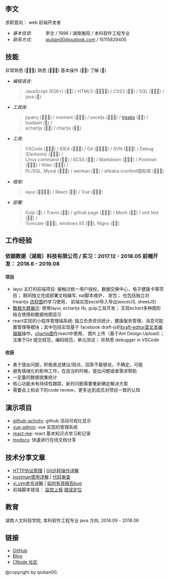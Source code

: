 ## 李文 

求职意向： web 前端开发者

* _基本信息_:&nbsp;&nbsp;&nbsp;&nbsp;&nbsp;&nbsp;&nbsp;&nbsp;&nbsp;&nbsp;&nbsp;李文 / 1996 / 湖南衡阳 / 本科软件工程专业
* _联系方式_:&nbsp;&nbsp;&nbsp;&nbsp;&nbsp;&nbsp;&nbsp;&nbsp;&nbsp;&nbsp;&nbsp;qiutian00@outlook.com / 15115829405

## 技能 

非常熟悉 (:small_orange_diamond::small_orange_diamond::small_orange_diamond:)  熟悉 (:diamond_shape_with_a_dot_inside::diamond_shape_with_a_dot_inside::diamond_shape_with_a_dot_inside:)  基本操作 (:diamond_shape_with_a_dot_inside::diamond_shape_with_a_dot_inside:)  了解 (:diamond_shape_with_a_dot_inside:)

* _编程语言_: 
  
  > JavaScript (ES6+) (:diamond_shape_with_a_dot_inside::diamond_shape_with_a_dot_inside:) / HTML5 (:diamond_shape_with_a_dot_inside::diamond_shape_with_a_dot_inside::diamond_shape_with_a_dot_inside::diamond_shape_with_a_dot_inside:) / CSS3 (:diamond_shape_with_a_dot_inside::diamond_shape_with_a_dot_inside:)  / SQL (:diamond_shape_with_a_dot_inside::diamond_shape_with_a_dot_inside::diamond_shape_with_a_dot_inside:) / java (:diamond_shape_with_a_dot_inside:) <br/>

* _工具库_: 
  
  > jquery  (:diamond_shape_with_a_dot_inside::diamond_shape_with_a_dot_inside::diamond_shape_with_a_dot_inside:) / moment  (:diamond_shape_with_a_dot_inside::diamond_shape_with_a_dot_inside::diamond_shape_with_a_dot_inside:) / exceljs  (:diamond_shape_with_a_dot_inside::diamond_shape_with_a_dot_inside::diamond_shape_with_a_dot_inside:) / [treatjs](http://fperucic.github.io/treant-js/) (:diamond_shape_with_a_dot_inside::diamond_shape_with_a_dot_inside:) / loadash (:diamond_shape_with_a_dot_inside:) / <br/>
  > echartjs (:diamond_shape_with_a_dot_inside::diamond_shape_with_a_dot_inside:) / chartjs (:diamond_shape_with_a_dot_inside::diamond_shape_with_a_dot_inside:)

* _工具_: 
  
  > VSCode (:diamond_shape_with_a_dot_inside::diamond_shape_with_a_dot_inside::diamond_shape_with_a_dot_inside:) / IDEA (:diamond_shape_with_a_dot_inside::diamond_shape_with_a_dot_inside::diamond_shape_with_a_dot_inside:) / Git (:diamond_shape_with_a_dot_inside::diamond_shape_with_a_dot_inside::diamond_shape_with_a_dot_inside::diamond_shape_with_a_dot_inside:) / SVN (:diamond_shape_with_a_dot_inside::diamond_shape_with_a_dot_inside::diamond_shape_with_a_dot_inside:) / Debug (Devtools) (:diamond_shape_with_a_dot_inside::diamond_shape_with_a_dot_inside::diamond_shape_with_a_dot_inside:) /<br/>
  > Linux command (:diamond_shape_with_a_dot_inside::diamond_shape_with_a_dot_inside:) / SCSS (:diamond_shape_with_a_dot_inside::diamond_shape_with_a_dot_inside:) / Markdown (:diamond_shape_with_a_dot_inside::diamond_shape_with_a_dot_inside::diamond_shape_with_a_dot_inside:) / Postman (:diamond_shape_with_a_dot_inside::diamond_shape_with_a_dot_inside::diamond_shape_with_a_dot_inside:) / filder (:diamond_shape_with_a_dot_inside::diamond_shape_with_a_dot_inside::diamond_shape_with_a_dot_inside:) /<br/>
  > PL/SQL, Mysql (:diamond_shape_with_a_dot_inside::diamond_shape_with_a_dot_inside::diamond_shape_with_a_dot_inside:) / wenkan (:diamond_shape_with_a_dot_inside::diamond_shape_with_a_dot_inside:) / alibaba iconfont图标库 (:diamond_shape_with_a_dot_inside::diamond_shape_with_a_dot_inside::diamond_shape_with_a_dot_inside:)

* _框架_: 
  
    > layui (:diamond_shape_with_a_dot_inside::diamond_shape_with_a_dot_inside::diamond_shape_with_a_dot_inside::diamond_shape_with_a_dot_inside:) / React (:diamond_shape_with_a_dot_inside::diamond_shape_with_a_dot_inside:) / Vue (:diamond_shape_with_a_dot_inside::diamond_shape_with_a_dot_inside::diamond_shape_with_a_dot_inside:)

* _部署_: 
  
    > Gulp (:diamond_shape_with_a_dot_inside:) / Travis (:diamond_shape_with_a_dot_inside::diamond_shape_with_a_dot_inside:)  / github page (:diamond_shape_with_a_dot_inside::diamond_shape_with_a_dot_inside::diamond_shape_with_a_dot_inside:) / Mock (:diamond_shape_with_a_dot_inside::diamond_shape_with_a_dot_inside:) / unit test (:diamond_shape_with_a_dot_inside::diamond_shape_with_a_dot_inside:) /<br/>
    > Tomcate (:diamond_shape_with_a_dot_inside::diamond_shape_with_a_dot_inside::diamond_shape_with_a_dot_inside:), windows IIS (:diamond_shape_with_a_dot_inside::diamond_shape_with_a_dot_inside:), Nignx (:diamond_shape_with_a_dot_inside::diamond_shape_with_a_dot_inside:)

## 工作经验

### 依据数据（湖南）科技有限公司 / 实习：2017.12 - 2018.05  前端开发： 2018.6 - 2019.08

#### 项目

* layui 主打的前端项目: 接触过统一用户授权，数据交换中心，电子健康卡等项目； 期间独立完成部署文档编写, sql脚本维护， 发包； 也包括独立对 treantjs [流程图](todo)的学习使用， 前端实现excel导入导出(excelJS, sheetJS)
* [数据大屏展示](https://github.com/qiutian00/large-screen-show):  使用layui, echartjs lib, gulp工具开发； 实现echart多种图形结合使用和数据地图显示
* react实现的小程序管理端系统: 独立负责资讯统计，健康服务管理，消息可配置管理等模块；其中包括实现基于 facebook draft-js的[braft-editor富文本编辑器](https://github.com/margox/braft-editor)操作，[chartjs图](https://github.com/chartjs/Chart.js)在react中使用， 图片上传（基于Ant Design Upload）；注重于Git 提交规范，编码规范，单元测试； 并熟悉 debugger in VSCode

#### 收获
- 勇于提出问题，积极表述建议/观点，回答不能够说，不确定，可能
- 避免情绪化的影响工作，在适当的时候，提出问题或者需求帮助
- 一定量的数据收集统计        
- 核心功能未有持续性跟踪，新的问题需要重新确定解决方案
- 需要会上和会下的code review，更多达到成员对项目一致的认知

## 演示项目

* [github-activity](https://github.com/qiutian00/github-activity): github 活动可视化显示
* [vue-admin](https://github.com/qiutian00/vue-admin): vue 实现的管理系统
* [react-me](https://github.com/qiutian00/react-me): react 基本知识点学习和记录
* [mydocs](https://github.com/qiutian00/mydocs): 快速进行在线文档分享

## 技术分享文章

* [HTTP协议原理](me/share/HTTP协议原理分享.pdf) | [Git远程操作详解](me/share/Git远程操作详解-阮一峰.pdf)
* [postman使用详解](me/share/postman的使用方法详解.pdf) | [代码审查](me/share/codeReview)
* [vi_vim命令详解](me/share/vi_vim命令使用详解.pdf) | [如何有效报告bug](me/share/如何有效地报告Bug.pdf)
* 前端脚本错误： [监控上报](https://github.com/joeyguo/blog/issues/13) [错误定位](https://github.com/joeyguo/blog/issues/14)


## 教育

湖南人文科技学院, 本科软件工程专业 java 方向, 2014.09 - 2018.06

## 链接

* [GitHub](https://github.com/qiutian00)
* [Blog](https://qiutian00.github.io/)
* [CNode 社区](https://cnodejs.org/user/qiutian00)

@copyright by qiutian00.